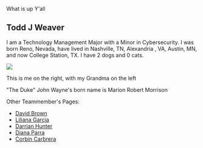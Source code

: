 What is up Y'all

## Todd J Weaver
I am a Technology Management Major with a Minor in Cybersecurity. I was born Reno, Nevada, have lived in Nashville, TN, Alexandria , VA, Austin, MN, and now College Station, TX. I have 2 dogs and 0 cats.

<img src="https://gvgtw.github.io/tcmg412-project2/images/Aggieland_Orch_Picture.jpg">


This is me on the right, with my Grandma on the left

"The Duke" John Wayne's born name is Marion Robert Morrison

Other Teammember's Pages:
 * [David Brown](https://gvgtw.github.io/tcmg412-project2/David)
 * [Liliana Garcia](https://gvgtw.github.io/tcmg412-project2/liliana)
 * [Darrian Hunter](https://gvgtw.github.io/tcmg412-project2/Darrian)
 * [Diana Parra](https://gvgtw.github.io/tcmg412-project2/Diana)
 * [Corbin Carbrera](https://gvgtw.github.io/tcmg412-project2/index)

